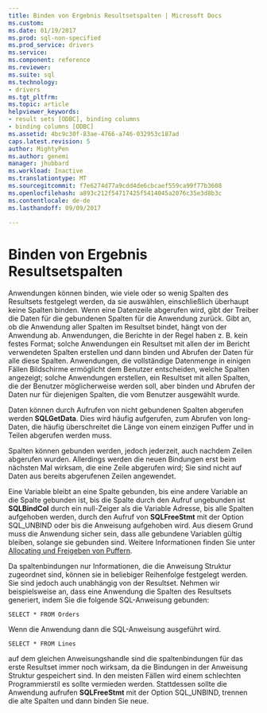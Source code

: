 ```yaml
---
title: Binden von Ergebnis Resultsetspalten | Microsoft Docs
ms.custom: 
ms.date: 01/19/2017
ms.prod: sql-non-specified
ms.prod_service: drivers
ms.service: 
ms.component: reference
ms.reviewer: 
ms.suite: sql
ms.technology:
- drivers
ms.tgt_pltfrm: 
ms.topic: article
helpviewer_keywords:
- result sets [ODBC], binding columns
- binding columns [ODBC]
ms.assetid: 4bc9c30f-83ae-4766-a746-032953c187ad
caps.latest.revision: 5
author: MightyPen
ms.author: genemi
manager: jhubbard
ms.workload: Inactive
ms.translationtype: MT
ms.sourcegitcommit: f7e6274d77a9cdd4de6cbcaef559ca99f77b3608
ms.openlocfilehash: a893c212f54717425f5414045a2076c35e3d8b3c
ms.contentlocale: de-de
ms.lasthandoff: 09/09/2017

---
```

# <a name="binding-result-set-columns"></a>Binden von Ergebnis Resultsetspalten
Anwendungen können binden, wie viele oder so wenig Spalten des Resultsets festgelegt werden, da sie auswählen, einschließlich überhaupt keine Spalten binden. Wenn eine Datenzeile abgerufen wird, gibt der Treiber die Daten für die gebundenen Spalten für die Anwendung zurück. Gibt an, ob die Anwendung aller Spalten im Resultset bindet, hängt von der Anwendung ab. Anwendungen, die Berichte in der Regel haben z. B. kein festes Format; solche Anwendungen ein Resultset mit allen der im Bericht verwendeten Spalten erstellen und dann binden und Abrufen der Daten für alle diese Spalten. Anwendungen, die vollständige Datenmenge in einigen Fällen Bildschirme ermöglicht dem Benutzer entscheiden, welche Spalten angezeigt; solche Anwendungen erstellen, ein Resultset mit allen Spalten, die der Benutzer möglicherweise werden soll, aber binden und Abrufen der Daten nur für diejenigen Spalten, die vom Benutzer ausgewählt wurde.  
  
 Daten können durch Aufrufen von nicht gebundenen Spalten abgerufen werden **SQLGetData**. Dies wird häufig aufgerufen, zum Abrufen von long-Daten, die häufig überschreitet die Länge von einem einzigen Puffer und in Teilen abgerufen werden muss.  
  
 Spalten können gebunden werden, jedoch jederzeit, auch nachdem Zeilen abgerufen wurden. Allerdings werden die neuen Bindungen erst beim nächsten Mal wirksam, die eine Zeile abgerufen wird; Sie sind nicht auf Daten aus bereits abgerufenen Zeilen angewendet.  
  
 Eine Variable bleibt an eine Spalte gebunden, bis eine andere Variable an die Spalte gebunden ist, bis die Spalte durch den Aufruf ungebunden ist **SQLBindCol** durch ein null-Zeiger als die Variable Adresse, bis alle Spalten aufgehoben werden, durch den Aufruf von **SQLFreeStmt** mit der Option SQL_UNBIND oder bis die Anweisung aufgehoben wird. Aus diesem Grund muss die Anwendung sicher sein, dass alle gebundene Variablen gültig bleiben, solange sie gebunden sind. Weitere Informationen finden Sie unter [Allocating und Freigeben von Puffern](../../../odbc/reference/develop-app/allocating-and-freeing-buffers.md).  
  
 Da spaltenbindungen nur Informationen, die die Anweisung Struktur zugeordnet sind, können sie in beliebiger Reihenfolge festgelegt werden. Sie sind jedoch auch unabhängig von der Resultset. Nehmen wir beispielsweise an, dass eine Anwendung die Spalten des Resultsets generiert, indem Sie die folgende SQL-Anweisung gebunden:  
  
```  
SELECT * FROM Orders  
```  
  
 Wenn die Anwendung dann die SQL-Anweisung ausgeführt wird.  
  
```  
SELECT * FROM Lines  
```  
  
 auf dem gleichen Anweisungshandle sind die spaltenbindungen für das erste Resultset immer noch wirksam, da die Bindungen in der Anweisung Struktur gespeichert sind. In den meisten Fällen wird einem schlechten Programmierstil es sollte vermieden werden. Stattdessen sollte die Anwendung aufrufen **SQLFreeStmt** mit der Option SQL_UNBIND, trennen die alte Spalten und dann binden Sie neue.

